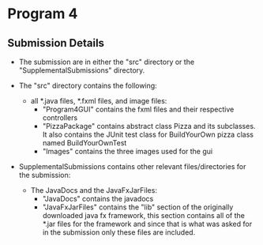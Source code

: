 # Program 4
## Submission Details
- The submission are in either the "src" directory or the "SupplementalSubmissions" directory.

- The "src" directory contains the following:
    - all *.java files, *.fxml files, and image files:
        - "Program4GUI" contains the fxml files and their respective controllers
        - "PizzaPackage" contains abstract class Pizza and its subclasses. It also contains the JUnit test class for
        BuildYourOwn pizza class named BuildYourOwnTest
        - "Images" contains the three images used for the gui
    
- SupplementalSubmissions contains other relevant files/directories for the submission:
    -   The JavaDocs and the JavaFxJarFiles:
        - "JavaDocs" contains the javadocs
        - "JavaFxJarFiles" contains the "lib" section of the originally downloaded
        java fx framework, this section contains all of the *.jar files for the
        framework and since that is what was asked for in the submission only these files
        are included.
